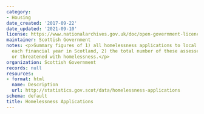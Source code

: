 ```yaml
---
category:
- Housing
date_created: '2017-09-22'
date_updated: '2021-09-10'
license: https://www.nationalarchives.gov.uk/doc/open-government-licence/version/3/
maintainer: Scottish Government
notes: <p>Summary figures of 1) all homelessness applications to local authorities
  each financial year in Scotland, 2) the total number of these assessed as homeless
  or threatened with homelessness.</p>
organization: Scottish Government
records: null
resources:
- format: html
  name: Description
  url: http://statistics.gov.scot/data/homelessness-applications
schema: default
title: Homelessness Applications
---
```

